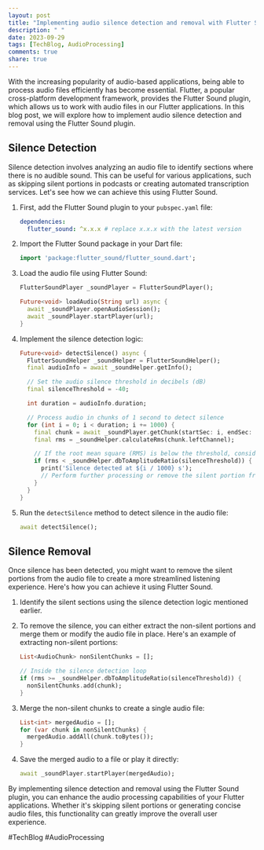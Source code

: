 ```yaml
---
layout: post
title: "Implementing audio silence detection and removal with Flutter Sound"
description: " "
date: 2023-09-29
tags: [TechBlog, AudioProcessing]
comments: true
share: true
---
```


With the increasing popularity of audio-based applications, being able to process audio files efficiently has become essential. Flutter, a popular cross-platform development framework, provides the Flutter Sound plugin, which allows us to work with audio files in our Flutter applications. In this blog post, we will explore how to implement audio silence detection and removal using the Flutter Sound plugin.

## Silence Detection

Silence detection involves analyzing an audio file to identify sections where there is no audible sound. This can be useful for various applications, such as skipping silent portions in podcasts or creating automated transcription services. Let's see how we can achieve this using Flutter Sound.

1. First, add the Flutter Sound plugin to your `pubspec.yaml` file:

   ```yaml
   dependencies:
     flutter_sound: ^x.x.x # replace x.x.x with the latest version
   ```

2. Import the Flutter Sound package in your Dart file:

   ```dart
   import 'package:flutter_sound/flutter_sound.dart';
   ```

3. Load the audio file using Flutter Sound:

   ```dart
   FlutterSoundPlayer _soundPlayer = FlutterSoundPlayer();

   Future<void> loadAudio(String url) async {
     await _soundPlayer.openAudioSession();
     await _soundPlayer.startPlayer(url);
   }
   ```

4. Implement the silence detection logic:

   ```dart
   Future<void> detectSilence() async {
     FlutterSoundHelper _soundHelper = FlutterSoundHelper();
     final audioInfo = await _soundHelper.getInfo();

     // Set the audio silence threshold in decibels (dB)
     final silenceThreshold = -40;

     int duration = audioInfo.duration;

     // Process audio in chunks of 1 second to detect silence
     for (int i = 0; i < duration; i += 1000) {
       final chunk = await _soundPlayer.getChunk(startSec: i, endSec: i + 1000);
       final rms = _soundHelper.calculateRms(chunk.leftChannel);

       // If the root mean square (RMS) is below the threshold, consider it as silence
       if (rms < _soundHelper.dbToAmplitudeRatio(silenceThreshold)) {
         print('Silence detected at ${i / 1000} s');
         // Perform further processing or remove the silent portion from the audio
       }
     }
   }
   ```

5. Run the `detectSilence` method to detect silence in the audio file:

   ```dart
   await detectSilence();
   ```

## Silence Removal

Once silence has been detected, you might want to remove the silent portions from the audio file to create a more streamlined listening experience. Here's how you can achieve it using Flutter Sound.

1. Identify the silent sections using the silence detection logic mentioned earlier.

2. To remove the silence, you can either extract the non-silent portions and merge them or modify the audio file in place. Here's an example of extracting non-silent portions:

   ```dart
   List<AudioChunk> nonSilentChunks = [];

   // Inside the silence detection loop
   if (rms >= _soundHelper.dbToAmplitudeRatio(silenceThreshold)) {
     nonSilentChunks.add(chunk);
   }
   ```

3. Merge the non-silent chunks to create a single audio file:

   ```dart
   List<int> mergedAudio = [];
   for (var chunk in nonSilentChunks) {
     mergedAudio.addAll(chunk.toBytes());
   }
   ```

4. Save the merged audio to a file or play it directly:

   ```dart
   await _soundPlayer.startPlayer(mergedAudio);
   ```

By implementing silence detection and removal using the Flutter Sound plugin, you can enhance the audio processing capabilities of your Flutter applications. Whether it's skipping silent portions or generating concise audio files, this functionality can greatly improve the overall user experience.

#TechBlog #AudioProcessing